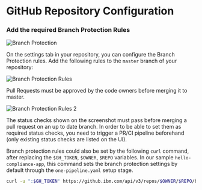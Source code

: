 # GitHub Repository Configuration

### Add the required Branch Protection Rules
![Branch Protection](https://github.ibm.com/one-pipeline/docs/blob/master/assets/compliance-ci-toolchain/branch-protection-rules-screenshot.png)

On the settings tab in your repository, you can configure the Branch Protection rules.
Add the following rules to the `master` branch of your repository:

![Branch Protection Rules](https://github.ibm.com/one-pipeline/docs/blob/master/assets/compliance-ci-toolchain/rules-screenshot.png)

Pull Requests must be approved by the code owners before merging it to master.

![Branch Protection Rules 2](https://github.ibm.com/one-pipeline/docs/blob/master/assets/compliance-ci-toolchain/rules-2-screenshot.png)

The status checks shown on the screenshot must pass before merging a pull request on an up to date branch. In order to be able to set them as required status checks, you need to trigger a PR/CI pipeline beforehand (only existing status checks are listed on the UI).

Branch protection rules could also be set by the following `curl` command, after replacing the `$GH_TOKEN`, `$OWNER`, `$REPO` variables. In our sample `hello-compliance-app`, this command sets the branch protection settings by default through the `one-pipeline.yaml` setup stage.

```bash
curl -u ":$GH_TOKEN" https://github.ibm.com/api/v3/repos/$OWNER/$REPO/branches/master/protection -XPUT -d '{"required_pull_request_reviews":{"dismiss_stale_reviews":true},"required_status_checks":{"strict":true,"contexts":["tekton/code-branch-protection","tekton/code-unit-tests","tekton/code-cis-check","tekton/code-vulnerability-scan","tekton/code-detect-secrets"]},"enforce_admins":null,"restrictions":null}'
```